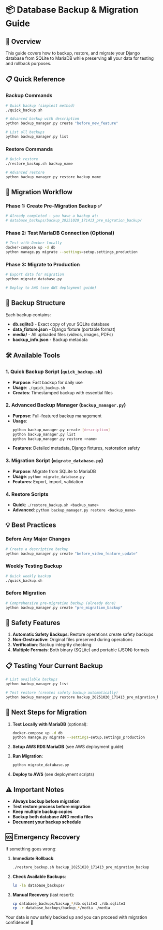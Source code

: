 # 📦 Database Backup & Migration Guide

## 🎯 Overview

This guide covers how to backup, restore, and migrate your Django database from SQLite to MariaDB while preserving all your data for testing and rollback purposes.

## 📋 Quick Reference

### Backup Commands

```bash
# Quick backup (simplest method)
./quick_backup.sh

# Advanced backup with description
python backup_manager.py create "before_new_feature"

# List all backups
python backup_manager.py list
```

### Restore Commands

```bash
# Quick restore
./restore_backup.sh backup_name

# Advanced restore
python backup_manager.py restore backup_name
```

## 🔄 Migration Workflow

### Phase 1: Create Pre-Migration Backup ✅

```bash
# Already completed - you have a backup at:
# database_backups/backup_20251020_171413_pre_migration_backup/
```

### Phase 2: Test MariaDB Connection (Optional)

```bash
# Test with Docker locally
docker-compose up -d db
python manage.py migrate --settings=setup.settings_production
```

### Phase 3: Migrate to Production

```bash
# Export data for migration
python migrate_database.py

# Deploy to AWS (see AWS deployment guide)
```

## 📁 Backup Structure

Each backup contains:

- **db.sqlite3** - Exact copy of your SQLite database
- **data_fixture.json** - Django fixture (portable format)
- **media/** - All uploaded files (videos, images, PDFs)
- **backup_info.json** - Backup metadata

## 🛠️ Available Tools

### 1. Quick Backup Script (`quick_backup.sh`)

- **Purpose**: Fast backup for daily use
- **Usage**: `./quick_backup.sh`
- **Creates**: Timestamped backup with essential files

### 2. Advanced Backup Manager (`backup_manager.py`)

- **Purpose**: Full-featured backup management
- **Usage**:
  ```bash
  python backup_manager.py create [description]
  python backup_manager.py list
  python backup_manager.py restore <name>
  ```
- **Features**: Detailed metadata, Django fixtures, restoration safety

### 3. Migration Script (`migrate_database.py`)

- **Purpose**: Migrate from SQLite to MariaDB
- **Usage**: `python migrate_database.py`
- **Features**: Export, import, validation

### 4. Restore Scripts

- **Quick**: `./restore_backup.sh <backup_name>`
- **Advanced**: `python backup_manager.py restore <backup_name>`

## 💡 Best Practices

### Before Any Major Changes

```bash
# Create a descriptive backup
python backup_manager.py create "before_video_feature_update"
```

### Weekly Testing Backup

```bash
# Quick weekly backup
./quick_backup.sh
```

### Before Migration

```bash
# Comprehensive pre-migration backup (already done)
python backup_manager.py create "pre_migration_backup"
```

## 🔐 Safety Features

1. **Automatic Safety Backups**: Restore operations create safety backups
2. **Non-Destructive**: Original files preserved during operations
3. **Verification**: Backup integrity checking
4. **Multiple Formats**: Both binary (SQLite) and portable (JSON) formats

## 📋 Testing Your Current Backup

```bash
# List available backups
python backup_manager.py list

# Test restore (creates safety backup automatically)
python backup_manager.py restore backup_20251020_171413_pre_migration_backup
```

## 🚀 Next Steps for Migration

1. **Test Locally with MariaDB** (optional):

   ```bash
   docker-compose up -d db
   python manage.py migrate --settings=setup.settings_production
   ```

2. **Setup AWS RDS MariaDB** (see AWS deployment guide)

3. **Run Migration**:

   ```bash
   python migrate_database.py
   ```

4. **Deploy to AWS** (see deployment scripts)

## ⚠️ Important Notes

- **Always backup before migration**
- **Test restore process before migration**
- **Keep multiple backup copies**
- **Backup both database AND media files**
- **Document your backup schedule**

## 🆘 Emergency Recovery

If something goes wrong:

1. **Immediate Rollback**:

   ```bash
   ./restore_backup.sh backup_20251020_171413_pre_migration_backup
   ```

2. **Check Available Backups**:

   ```bash
   ls -la database_backups/
   ```

3. **Manual Recovery** (last resort):
   ```bash
   cp database_backups/backup_*/db.sqlite3 ./db.sqlite3
   cp -r database_backups/backup_*/media ./media
   ```

Your data is now safely backed up and you can proceed with migration confidence! 🎉
